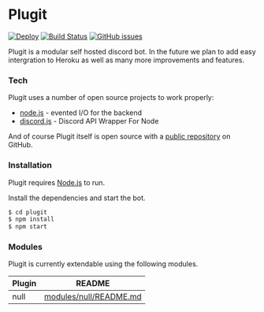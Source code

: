 # Plugit
[![Deploy](https://www.herokucdn.com/deploy/button.svg)](https://heroku.com/deploy?template=https://github.com/MarleyPlant/Plugit)
[![Build Status](https://travis-ci.com/MarleyPlant/Plugit.svg?token=coQixfkXNuyuVgGAm5J4&branch=master)](https://travis-ci.com/MarleyPlant/Plugit)
[![GitHub issues](https://img.shields.io/github/issues/badges/shields.svg)]()


Plugit is  a modular self hosted discord bot. In the future we plan to add easy intergration to Heroku as well as many more improvements and features.

### Tech

Plugit uses a number of open source projects to work properly:
* [node.js](https://nodejs.org/) - evented I/O for the backend
* [discord.js](https://discord.js.org/) - Discord API Wrapper For Node


And of course Plugit itself is open source with a [public repository](https://github.com/MarleyPlant/Plugit) on GitHub.

### Installation

Plugit requires [Node.js](https://nodejs.org/) to run.

Install the dependencies and start the bot.

```sh
$ cd plugit
$ npm install
$ npm start
```

### Modules

Plugit is currently extendable using the following modules.

| Plugin | README |
| ------ | ------ |
| null | [modules/null/README.md](https://example.com) |
